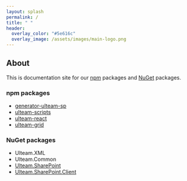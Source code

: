 ```yaml
---
layout: splash
permalink: /
title: " "
header:
  overlay_color: "#5e616c"
  overlay_image: /assets/images/main-logo.png
---
```


## About

This is documentation site for our [npm](https://www.npmjs.com/~ulteam) packages and [NuGet](https://www.nuget.org/profiles/Ulteam) packages.


### npm packages

- [generator-ulteam-sp](/npm/generator-ulteam-sp/about/)
- [ulteam-scripts](/npm/ulteam-scripts/about/)
- [ulteam-react](/npm/ulteam-react/about/)
- [ulteam-grid](/npm/ulteam-grid/about/)

### NuGet packages

- Ulteam.XML
- Ulteam.Common
- [Ulteam.SharePoint](/nuget/Ulteam.SharePoint/about/)
- [Ulteam.SharePoint.Client](/nuget/Ulteam.SharePoint.Client/about/)